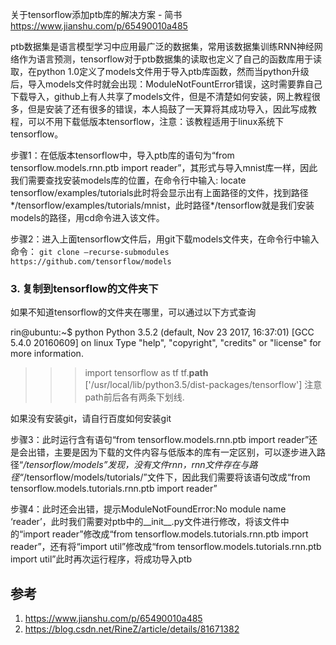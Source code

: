 关于tensorflow添加ptb库的解决方案 - 简书 https://www.jianshu.com/p/65490010a485

ptb数据集是语言模型学习中应用最广泛的数据集，常用该数据集训练RNN神经网络作为语言预测，tensorflow对于ptb数据集的读取也定义了自己的函数库用于读取，在python 1.0定义了models文件用于导入ptb库函数，然而当python升级后，导入models文件时就会出现：ModuleNotFountError错误，这时需要靠自己下载导入，github上有人共享了models文件，但是不清楚如何安装，网上教程很多，但是安装了还有很多的错误，本人捣鼓了一天算将其成功导入，因此写成教程，可以不用下载低版本tensorflow，注意：该教程适用于linux系统下tensorflow。


步骤1：在低版本tensorflow中，导入ptb库的语句为“from tensorflow.models.rnn.ptb import reader”，其形式与导入mnist库一样，因此我们需要查找安装models库的位置，在命令行中输入: locate tensorflow/examples/tutorials此时将会显示出有上面路径的文件，找到路径*/tensorflow/examples/tutorials/mnist，此时路径*/tensorflow就是我们安装models的路径，用cd命令进入该文件。

步骤2：进入上面tensorflow文件后，用git下载models文件夹，在命令行中输入命令：
`git clone –recurse-submodules https://github.com/tensorflow/models`

### 3. 复制到tensorflow的文件夹下

如果不知道tensorflow的文件夹在哪里，可以通过以下方式查询

rin@ubuntu:~$ python
Python 3.5.2 (default, Nov 23 2017, 16:37:01) 
[GCC 5.4.0 20160609] on linux
Type "help", "copyright", "credits" or "license" for more information.
>>> import tensorflow as tf
>>> tf.__path__
['/usr/local/lib/python3.5/dist-packages/tensorflow']
注意path前后各有两条下划线.

如果没有安装git，请自行百度如何安装git

步骤3：此时运行含有语句“from tensorflow.models.rnn.ptb import reader”还是会出错，主要是因为下载的文件内容与低版本的库有一定区别，可以逐步进入路径“*/tensorflow/models”发现，没有文件rnn，rnn文件存在与路径“*/tensorflow/models/tutorials/”文件下，因此我们需要将该语句改成“from tensorflow.models.tutorials.rnn.ptb import reader”

步骤4：此时还会出错，提示ModuleNotFoundError:No module name ‘reader’，此时我们需要对ptb中的__init__.py文件进行修改，将该文件中的“import reader”修改成“from tensorflow.models.tutorials.rnn.ptb import reader”，还有将“import util”修改成“from tensorflow.models.tutorials.rnn.ptb import util”此时再次运行程序，将成功导入ptb

## 参考

1. https://www.jianshu.com/p/65490010a485
2. https://blog.csdn.net/RineZ/article/details/81671382
